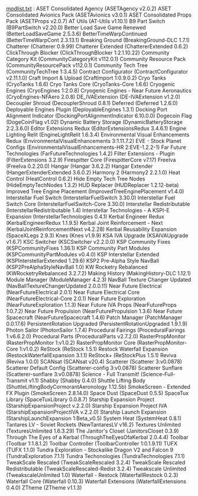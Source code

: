 [modlist.txt](https://github.com/user-attachments/files/19410631/MODS.txt) : ASET Consolidated Agency (ASETAgency v2.0.2)
ASET Consolidated Avionics Pack (ASETAvionics v3.0.1)
ASET Consolidated Props Pack (ASETProps v2.0.7)
AT Utils (AT-Utils v1.10.1)
B9 Part Switch (B9PartSwitch v2.20.0)
Better Load Save Game Renewed (BetterLoadSaveGame 2.5.3.6)
BetterTimeWarpContinued (BetterTimeWarpCont 2.3.13.1)
Breaking Ground (BreakingGround-DLC 1.7.1)
Chatterer (Chatterer 0.9.99)
Chatterer Extended (ChattererExtended 0.6.2)
ClickThrough Blocker (ClickThroughBlocker 1:2.1.10.22)
Community Category Kit (CommunityCategoryKit v112.0.1)
Community Resource Pack (CommunityResourcePack v112.0.1)
Community Tech Tree (CommunityTechTree 1:3.4.5)
Contract Configurator (ContractConfigurator v2.11.1.0)
Craft Import & Upload (CraftImport 1:0.9.0.2)
Cryo Tanks (CryoTanks 1.6.6)
Cryo Tanks Core (CryoTanks-Core 1.6.6)
Cryogenic Engines (CryoEngines 1:2.0.8)
Cryogenic Engines - Near Future Aeronautics (CryoEngines-NFAero 2.0.8)
DE_IVAExtension (DE-IVAExtension v1.2.0)
Decoupler Shroud (DecouplerShroud 0.8.1)
Deferred (Deferred 1.2.6.0)
Deployable Engines Plugin (DeployableEngines 1.3.1)
Docking Port Alignment Indicator (DockingPortAlignmentIndicator 6.10.0.0)
Dogecoin Flag (DogeCoinFlag v1.02)
Dynamic Battery Storage (DynamicBatteryStorage 2:2.3.6.0)
Editor Extensions Redux (EditorExtensionsRedux 3.4.6.1)
Engine Lighting Relit (EngineLightRelit 1.6.3.4)
Environmental Visual Enhancements Redux (EnvironmentalVisualEnhancements 3:1.11.7.2)
EVE - Stock Planet Configs (EnvironmentalVisualEnhancements-HR 2:EVE-1.2.2-1)
Far Future Technologies (FarFutureTechnologies 1.4.2)
Filter Extensions - Plugin (FilterExtensions 3.2.9)
Firespitter Core (FirespitterCore v7.17)
FreeIva (FreeIva 0.2.20.0)
Hangar (Hangar 3.6.2.2)
Hangar Extender (HangerExtenderExtended 3.6.0.2)
Harmony 2 (Harmony2 2.2.1.0)
Heat Control (HeatControl 0.6.2)
Hide Empty Tech Tree Nodes (HideEmptyTechNodes 1.3.2)
HUD Replacer (HUDReplacer 1.2.12-beta)
Improved Tree Engine Placement (ImprovedTreeEnginePlacement v1.4.0)
Interstellar Fuel Switch (InterstellarFuelSwitch 3.30.0)
Interstellar Fuel Switch Core (InterstellarFuelSwitch-Core 3.30.0)
Interstellar Redistributable  (InterstellarRedistributable 1.4)
Interstellar Technologies - A KSPI-E Expansion (InterstellarTechnologies 0.4.1)
Kerbal Engineer Redux (KerbalEngineerRedux 1.1.9.5)
Kerbal Joint Reinforcement - Next (KerbalJointReinforcementNext v4.2.28)
Kerbal Reusability Expansion (SpaceXLegs 2.9.3)
Knes (Knes v1.9.9)
KSA IVA Upgrade (KSAIVAUpgrade v1.6.7)
KSC Switcher (KSCSwitcher v2.2.0.0)
KSP Community Fixes (KSPCommunityFixes 1.36.1)
KSP Community Part Modules (KSPCommunityPartModules v0.4.0)
KSP Interstellar Extended (KSPInterstellarExtended 1.29.6)
KSP2 Pre-Alpha Style NavBall (KSP2PreAlphaStyleNavBall 1.0)
KW Rocketry Rebalanced (KWRocketryRebalanced 3.2.7.2)
Making History (MakingHistory-DLC 1.12.1)
Module Manager (ModuleManager 4.2.3)
NavBall Texture Changer Updated (NavBallTextureChangerUpdated 2.0.0.11)
Near Future Electrical (NearFutureElectrical 2.0.1)
Near Future Electrical Core (NearFutureElectrical-Core 2.0.1)
Near Future Exploration (NearFutureExploration 1.1.3)
Near Future IVA Props (NearFutureProps 1:0.7.2)
Near Future Propulsion (NearFuturePropulsion 1.3.6)
Near Future Spacecraft (NearFutureSpacecraft 1.4.6)
Patch Manager (PatchManager 0.0.17.6)
PersistentRotation Upgraded (PersistentRotationUpgraded 1.9.1.9)
Photon Sailor (PhotonSailor 1.7.4)
Procedural Fairings (ProceduralFairings 1:v6.6.2.0)
Procedural Parts (ProceduralParts v2.7.2.0)
RasterPropMonitor (RasterPropMonitor 1:v1.0.2)
RasterPropMonitor Core (RasterPropMonitor-Core 1:v1.0.2)
ReStock (ReStock 1.5.1)
Restock Waterfall Expansion (RestockWaterfallExpansion 3.1.1)
ReStock+ (ReStockPlus 1.5.1)
Reviva (Reviva 1.0.0)
SCANsat (SCANsat v20.4)
Scatterer (Scatterer 3:v0.0878)
Scatterer Default Config (Scatterer-config 3:v0.0878)
Scatterer Sunflare (Scatterer-sunflare 3:v0.0878)
Science - Full Transmit! (Science-Full-Transmit v1.1)
Shabby (Shabby 0.4.0)
Shuttle Lifting Body (ShuttleLiftingBodyCormorantAeronology 1.12.5b)
SmokeScreen - Extended FX Plugin (SmokeScreen 2.8.14.0)
Space Dust (SpaceDust 0.5.5)
SpaceTux Library (SpaceTuxLibrary 0.0.8.7)
Starship Expansion Project (StarshipExpansionProject v.2.2.0)
Starship Expansion Project IVA (StarshipExpansionProjectIVA v.2.2.0)
Starship Launch Expansion (StarshipLaunchExpansion 1:Beta_v0.5)
System Heat (SystemHeat 0.8.1)
Tantares LV - Soviet Rockets (NewTantaresLV v16.2)
Textures Unlimited (TexturesUnlimited 1.6.3.29)
The Janitor's Closet (JanitorsCloset 0.3.9)
Through The Eyes of a Kerbal (ThroughTheEyesOfaKerbal 2.0.4.4)
Toolbar (Toolbar 1:1.8.1.2)
Toolbar Controller (ToolbarController 1:0.1.9.11)
TUFX (TUFX 1.1.0)
Tundra Exploration - Stockalike Dragon V2 and Falcon 9 (TundraExploration 7.1.1)
Tundra Techonologies (TundraTechnologies 7.1.1)
TweakScale Rescaled (TweakScaleRescaled 3.2.4)
TweakScale Rescaled Redistributable (TweakScaleRescaled-Redist 3.2.4)
Tweakscale Unlimited (TweakscaleUnlimited 1.0)
Waterfall - Restock (WaterfallRestock 0.2.3)
Waterfall Core (Waterfall 0.10.3)
Waterfall Extensions (WaterfallExtensions 0.4.0)
ZTheme (ZTheme v1.1.3)

